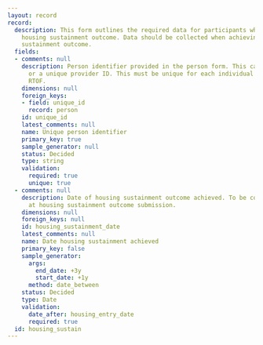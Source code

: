 ```yaml
---
layout: record
record:
  description: This form outlines the required data for participants who achieve the
    housing sustainment outcome. Data should be collected when achieving the housing
    sustainment outcome.
  fields:
  - comments: null
    description: Person identifier provided in the person form. This can be a NINO
      or a unique provider ID. This must be unique for each individual supported on
      RTOF.
    dimensions: null
    foreign_keys:
    - field: unique_id
      record: person
    id: unique_id
    latest_comments: null
    name: Unique person identifier
    primary_key: true
    sample_generator: null
    status: Decided
    type: string
    validation:
      required: true
      unique: true
  - comments: null
    description: Date of housing sustainment outcome achieved. To be collected once
      at housing sustainment outcome submission.
    dimensions: null
    foreign_keys: null
    id: housing_sustainment_date
    latest_comments: null
    name: Date housing sustainment achieved
    primary_key: false
    sample_generator:
      args:
        end_date: +3y
        start_date: +1y
      method: date_between
    status: Decided
    type: Date
    validation:
      date_after: housing_entry_date
      required: true
  id: housing_sustain
---
```

